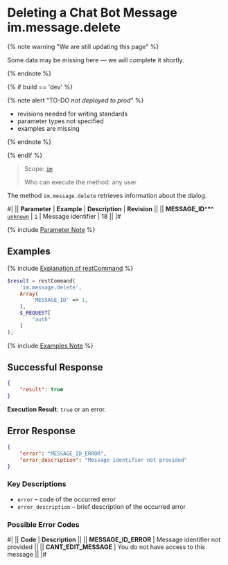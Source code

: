 # Deleting a Chat Bot Message im.message.delete

{% note warning "We are still updating this page" %}

Some data may be missing here — we will complete it shortly.

{% endnote %}

{% if build == 'dev' %}

{% note alert "TO-DO _not deployed to prod_" %}

- revisions needed for writing standards
- parameter types not specified
- examples are missing

{% endnote %}

{% endif %}

> Scope: [`im`](../../scopes/permissions.md)
>
> Who can execute the method: any user

The method `im.message.delete` retrieves information about the dialog.

#|
|| **Parameter** | **Example** | **Description** | **Revision** ||
|| **MESSAGE_ID^*^**
[`unknown`](../../data-types.md) | `1` | Message identifier | 18 ||
|#

{% include [Parameter Note](../../../_includes/required.md) %}

## Examples

{% include [Explanation of restCommand](../_includes/rest-command.md) %}

```php
$result = restCommand(
    'im.message.delete',
    Array(
        'MESSAGE_ID' => 1,
    ),
    $_REQUEST[
        "auth"
    ]
);
```

{% include [Examples Note](../../../_includes/examples.md) %}

## Successful Response

```json
{
    "result": true
}
```

**Execution Result**: `true` or an error.

## Error Response

```json
{
    "error": "MESSAGE_ID_ERROR",
    "error_description": "Message identifier not provided"
}
```

### Key Descriptions

- `error` – code of the occurred error
- `error_description` – brief description of the occurred error

### Possible Error Codes

#|
|| **Code** | **Description** ||
|| **MESSAGE_ID_ERROR** | Message identifier not provided ||
|| **CANT_EDIT_MESSAGE** | You do not have access to this message ||
|#